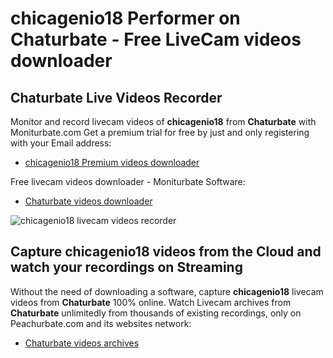 # chicagenio18 Performer on Chaturbate - Free LiveCam videos downloader

## Chaturbate Live Videos Recorder

Monitor and record livecam videos of **chicagenio18** from **Chaturbate** with Moniturbate.com
Get a premium trial for free by just and only registering with your Email address:
* [chicagenio18 Premium videos downloader](https://moniturbate.com/request-demo-licence-key.html)

Free livecam videos downloader - Moniturbate Software:
* [Chaturbate videos downloader](https://moniturbate.com/moniturbate-download-software.html)

![chicagenio18 livecam videos recorder](https://peachurnet.com/templates/moniturbate-software.png)


## Capture chicagenio18 videos from the Cloud and watch your recordings on Streaming

Without the need of downloading a software, capture **chicagenio18** livecam videos from **Chaturbate** 100% online.
Watch Livecam archives from **Chaturbate** unlimitedly from thousands of existing recordings, only on Peachurbate.com and its websites network:
* [Chaturbate videos archives](https://peachurnet.com/)